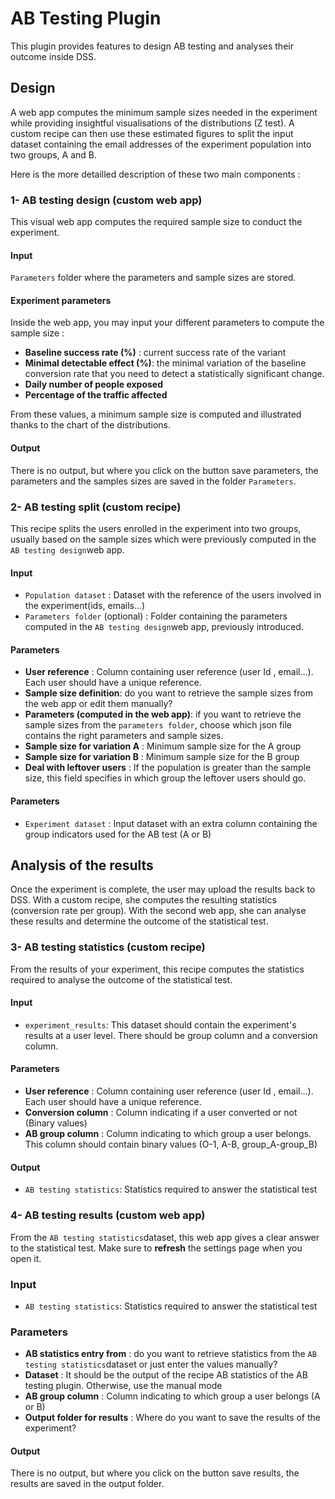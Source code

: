 # AB Testing Plugin
This plugin provides features to design AB testing and analyses their outcome inside DSS. 

## Design
A web app computes the minimum sample sizes needed in the experiment while providing insightful visualisations of the distributions (Z test). A custom recipe can then use these estimated figures to split the input dataset containing the email addresses of the experiment population into two groups, A and B. 

Here is the more detailled description of these two main components : 
### 1- AB testing design (custom web app)
This visual web app computes the required sample size to conduct the experiment. 

#### Input
`Parameters` folder where the parameters and sample sizes are stored.

#### Experiment parameters
Inside the web app, you may input your different parameters to compute the sample size : 
- **Baseline success rate (%)** : current success rate of the variant
- **Minimal detectable effect (%)**: the minimal variation of the baseline conversion rate that you need to detect a statistically significant change.
- **Daily number of people exposed**
- **Percentage of the traffic affected**

From these values, a minimum sample size is computed and illustrated thanks to the chart of the distributions. 

#### Output
There is no output, but where you click on the button save parameters, the parameters and the samples sizes are saved in the folder `Parameters`.

### 2- AB testing split (custom recipe)
This recipe splits the users enrolled in the experiment into two groups, usually based on the sample sizes which were previously computed in the `AB testing design`web app. 

#### Input
- `Population dataset` : Dataset with the reference of the users involved in the experiment(ids, emails...)
- `Parameters folder` (optional) : Folder containing the parameters computed in the `AB testing design`web app, previously introduced. 

#### Parameters
- **User reference** : Column containing user reference (user Id , email...). Each user should have a unique reference.
- **Sample size definition**: do you want to retrieve the sample sizes from the web app or edit them manually? 
- **Parameters (computed in the web app)**: if you want to retrieve the sample sizes from the `parameters folder`, choose which json file contains the right parameters and sample sizes. 
- **Sample size for variation A** : Minimum sample size for the A group
- **Sample size for variation B** : Minimum sample size for the B group
- **Deal with leftover users** :  If the population is greater than the sample size, this field specifies in which group the leftover users should go.

#### Parameters
- `Experiment dataset` : Input dataset with an extra column containing the group indicators used for the AB test (A or B)


## Analysis of the results
Once the experiment is complete, the user may upload the results back to DSS. With a custom recipe, she computes the resulting statistics (conversion rate per group). With the second web app, she can analyse these results and determine the outcome of the statistical test. 

### 3- AB testing statistics (custom recipe) 
From the results of your experiment, this recipe computes the statistics required to analyse the outcome of the statistical test.
#### Input
- `experiment_results`: This dataset should contain the experiment's results at a user level. There should be group column and a conversion column. 

#### Parameters
- **User reference** : Column containing user reference (user Id , email...). Each user should have a unique reference.
- **Conversion column** : Column indicating if a user converted or not (Binary values)
- **AB group column** : Column indicating to which group a user belongs. This column should contain binary values (O-1, A-B, group_A-group_B)


#### Output
- `AB testing statistics`: Statistics required to answer the statistical test

### 4- AB testing results (custom web app)
From the `AB testing statistics`dataset, this web app gives a clear answer to the statistical test. Make sure to **refresh** the settings page when you open it.  

### Input
- `AB testing statistics`: Statistics required to answer the statistical test

### Parameters
- **AB statistics entry from** : do you want to retrieve statistics from the `AB testing statistics`dataset or just enter the values manually?
- **Dataset** : It should be the output of the recipe AB statistics of the AB testing plugin. Otherwise, use the manual mode
- **AB group column** : Column indicating to which group a user belongs (A or B)
- **Output folder for results** :  Where do you want to save the results of the experiment?

#### Output
There is no output, but where you click on the button save results, the results are saved in the output folder. 




